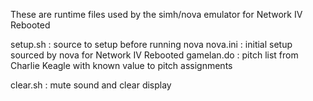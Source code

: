 These are runtime files used by the simh/nova emulator for Network IV Rebooted

setup.sh   :  source to setup before running nova
nova.ini   :  initial setup sourced by nova for Network IV Rebooted
gamelan.do :  pitch list from Charlie Keagle with known value to pitch assignments 

clear.sh   :  mute sound and clear display
